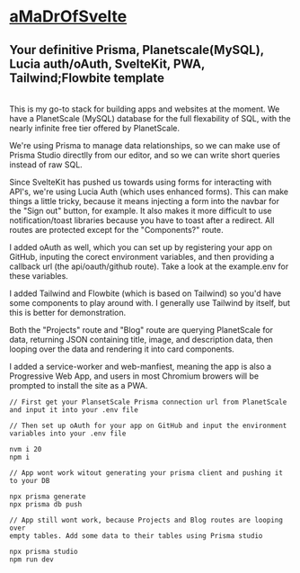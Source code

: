 # [aMaDrOfSvelte](https://amadrofsvelte.madr.io)

## Your definitive Prisma, Planetscale(MySQL), Lucia auth/oAuth, SvelteKit, PWA, Tailwind;Flowbite template
<br>
This is my go-to stack for building apps and websites at the moment. We have a PlanetScale (MySQL) database for the full flexability of SQL, with the nearly infinite free tier offered by PlanetScale.

We're using Prisma to manage data relationships, so we can make use of Prisma Studio directlly from our editor, and so we can write short queries instead of raw SQL.

Since SvelteKit has pushed us towards using forms for interacting with API's, we're using Lucia Auth (which uses enhanced forms). This can make things a little tricky, because it means injecting a form into the navbar for the "Sign out" button, for example. It also makes it more difficult to use notification/toast libraries because you have to toast after a redirect. All routes are protected except for the "Components?" route.

I added oAuth as well, which you can set up by registering your app on GitHub, inputing the corect environment variables, and then providing a callback url (the api/oauth/github route). Take a look at the example.env for these variables.

I added Tailwind and Flowbite (which is based on Tailwind) so you'd have some components to play around with. I generally use Tailwind by itself, but this is better for demonstration.

Both the "Projects" route and "Blog" route are querying PlanetScale for data, returning JSON containing title, image, and description data, then looping over the data and rendering it into card components.

I added a service-worker and web-manfiest, meaning the app is also a Progressive Web App, and users in most Chromium browers will be prompted to install the site as a PWA.

```
// First get your PlansetScale Prisma connection url from PlanetScale 
and input it into your .env file

// Then set up oAuth for your app on GitHub and input the environment 
variables into your .env file

nvm i 20
npm i

// App wont work witout generating your prisma client and pushing it 
to your DB

npx prisma generate
npx prisma db push

// App still wont work, because Projects and Blog routes are looping over
empty tables. Add some data to their tables using Prisma studio

npx prisma studio
npm run dev
```
